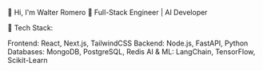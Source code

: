 👋 Hi, I'm Walter Romero
🚀 Full-Stack Engineer | AI Developer 

🔹 Tech Stack:

Frontend: React, Next.js, TailwindCSS
Backend: Node.js, FastAPI, Python
Databases: MongoDB, PostgreSQL, Redis
AI & ML: LangChain, TensorFlow, Scikit-Learn
